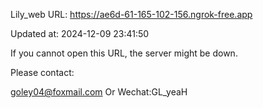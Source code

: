 Lily_web URL: https://ae6d-61-165-102-156.ngrok-free.app

Updated at: 2024-12-09 23:41:50

If you cannot open this URL, the server might be down.

Please contact: 

goley04@foxmail.com Or Wechat:GL_yeaH